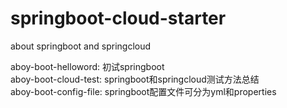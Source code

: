 # springboot-cloud-starter
about springboot and springcloud

aboy-boot-helloword: 初试springboot  
aboy-boot-cloud-test: springboot和springcloud测试方法总结  
aboy-boot-config-file: springboot配置文件可分为yml和properties
